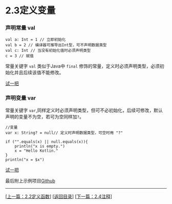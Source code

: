 # 2.3定义变量

### 声明常量 val

    val a: Int = 1 // 立即初始化
    val b = 2 // 编译器可推导出Int型，可不声明数据类型
    val c: Int // 当没有初始化值时必须声明类型
    c = 3 // 赋值

常量关键字 `val` 类似于Java中 `final` 修饰的常量，定义时必须声明类型，必须初始化并且后续该值不能修改。

[试一把](https://try.kotlinlang.org/#/UserProjects/8ln3dmfsbbqd4ph0s3pdpqpdpn/fpjmve8pkg8iu1oiqdhbu1monn)

### 声明变量 var

常量关键字 `var`,同样定义时必须声明类型，但可不必初始化，后续可修改，默认声明的变量不为空，若可为空同样加`?`。

    //变量
    var x: String? = null// 定义时声明数据类型，可空时用 "?"

    if ("".equals(x) || null.equals(x)){
        println("x is empty.")
        x = "Hello Kotlin."
    }
    println("x = $x")

[试一把](https://try.kotlinlang.org/#/UserProjects/8ln3dmfsbbqd4ph0s3pdpqpdpn/ah2cis8je21vmrr52aqsoamtr4)


最后附上示例项目[Github](https://github.com/Sogrey/Kotlin-Notes/tree/master/source/P02)

---
[[上一篇：2.2定义函数](https://sogrey.github.io/Kotlin-Notes/notes/2%E5%9F%BA%E6%9C%AC%E8%AF%AD%E6%B3%95/2.2%E5%AE%9A%E4%B9%89%E5%87%BD%E6%95%B0)] [[返回目录](https://sogrey.github.io/Kotlin-Notes/)] [[下一篇：2.4注释](https://sogrey.github.io/Kotlin-Notes/notes/2%E5%9F%BA%E6%9C%AC%E8%AF%AD%E6%B3%95/2.4%E6%B3%A8%E9%87%8A)]